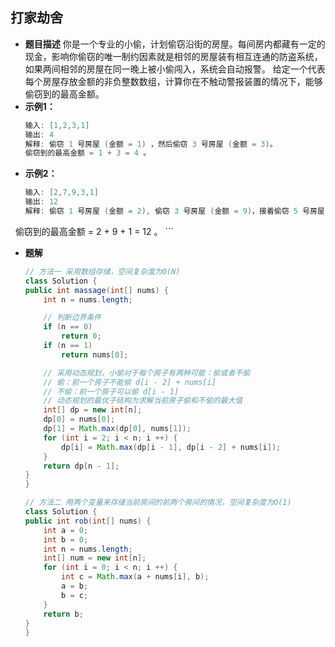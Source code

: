 ## 打家劫舍
* **题目描述**
你是一个专业的小偷，计划偷窃沿街的房屋。每间房内都藏有一定的现金，影响你偷窃的唯一制约因素就是相邻的房屋装有相互连通的防盗系统，如果两间相邻的房屋在同一晚上被小偷闯入，系统会自动报警。
给定一个代表每个房屋存放金额的非负整数数组，计算你在不触动警报装置的情况下，能够偷窃到的最高金额。
* **示例1：**
    ```java
    输入: [1,2,3,1]
    输出: 4
    解释: 偷窃 1 号房屋 (金额 = 1) ，然后偷窃 3 号房屋 (金额 = 3)。
    偷窃到的最高金额 = 1 + 3 = 4 。
    ```
* **示例2：**
    ```java
    输入: [2,7,9,3,1]
    输出: 12
    解释: 偷窃 1 号房屋 (金额 = 2), 偷窃 3 号房屋 (金额 = 9)，接着偷窃 5 号房屋 (金额 = 1)。
    偷窃到的最高金额 = 2 + 9 + 1 = 12 。
    ```
* **题解**
    ```java
    // 方法一 采用数组存储，空间复杂度为O(N)
    class Solution {
    public int massage(int[] nums) {
        int n = nums.length;

        // 判断边界条件
        if (n == 0)
            return 0;
        if (n == 1)
            return nums[0];

        // 采用动态规划，小偷对于每个房子有两种可能：偷或者不偷
        // 偷：前一个房子不能偷 d[i - 2] + nums[i]
        // 不偷：前一个房子可以偷 d[i - 1]
        // 动态规划的最优子结构为求解当前房子偷和不偷的最大值
        int[] dp = new int[n];
        dp[0] = nums[0];
        dp[1] = Math.max(dp[0], nums[1]);
        for (int i = 2; i < n; i ++) {
            dp[i] = Math.max(dp[i - 1], dp[i - 2] + nums[i]);
        }
        return dp[n - 1];
    }
    }

    // 方法二 用两个变量来存储当前房间的前两个房间的情况，空间复杂度为O(1)
    class Solution {
    public int rob(int[] nums) {
        int a = 0;
        int b = 0;
        int n = nums.length;
        int[] num = new int[n];
        for (int i = 0; i < n; i ++) {
            int c = Math.max(a + nums[i], b);
            a = b;
            b = c;
        }
        return b;
    }
    }
    ```